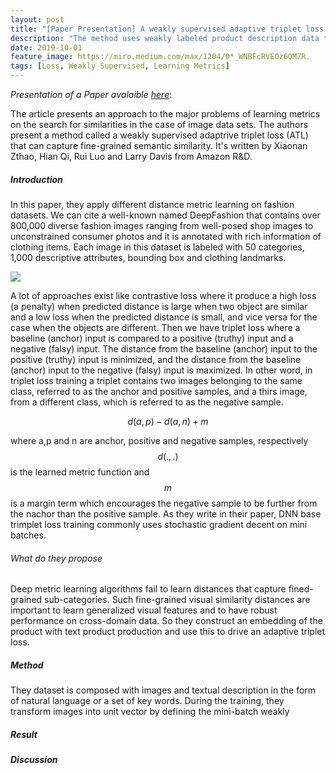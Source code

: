 ```yaml
---
layout: post
title: "[Paper Presentation] A weakly supervised adaptive triplet loss for deep metric learning"
description: "The method uses weakly labeled product description data to implicitly determine fine grained semantic classes, avoiding the need to annotate large amounts of training data."
date: 2019-10-01
feature_image: https://miro.medium.com/max/1204/0*_WNBFcRVEOz6QM7R.
tags: [Loss, Weakly Supervised, Learning Metrics]
---
```


*Presentation of a Paper avalaible [here](https://arxiv.org/pdf/1909.12939.pdf)*\:

The article presents an approach to the major problems of learning metrics on the search for similarities in the case of image data sets. The authors present a method called a weakly supervised adaptrive triplet loss (ATL) that can capture fine-grained semantic similarity.
It's written by Xiaonan Zthao, Hian Qi, Rui Luo and Larry Davis from Amazon R&D.
<!--more-->

##### Introduction
In this paper, they apply different distance metric learning on fashion datasets. We can cite a well-known named DeepFashion that contains over 800,000 diverse fashion images ranging from well-posed shop images to unconstrained consumer photos and it is annotated with rich information of clothing items. Each image in this dataset is labeled with 50 categories, 1,000 descriptive attributes, bounding box and clothing landmarks.

![](http://mmlab.ie.cuhk.edu.hk/projects/DeepFashion/attributes.jpg)

A lot of approaches exist like contrastive loss where it produce a high loss (a penalty) when predicted distance is large when two object are similar and a low loss when the predicted distance is small, and vice versa for the case when the objects are different. Then we have triplet loss where a baseline (anchor) input is compared to a positive (truthy) input and a negative (falsy) input. The distance from the baseline (anchor) input to the positive (truthy) input is minimized, and the distance from the baseline (anchor) input to the negative (falsy) input is maximized. In other word, in triplet loss training a triplet contains two images belonging to the same class, referred to as the anchor and positive samples, and a thirs image, from a different class, which is referred to as the negative sample.

$$d(a,p)-d(a,n)+m$$

where a,p and n are anchor, positive and negative samples, respectively $$d(.,.)$$ is the learned metric function and $$m$$ is a margin term which encourages the negative sample to be further from the nachor than the positive sample. As they write in their paper, DNN base trimplet loss training commonly uses stochastic gradient decent on mini batches.

###### What do they propose

Deep metric learning algorithms fail to learn distances that capture fined-grained sub-categories. Such fine-grained visual similarity distances are important to learn generalized visual features and to have robust performance on cross-domain data. So they construct an embedding of the product with text product production and use this to drive an adaptive triplet loss.


##### Method

They dataset is composed with images and textual description in the form of natural language or a set of key words.
During the training, they transform images into unit vector by defining the mini-batch weakly



##### Result

##### Discussion 